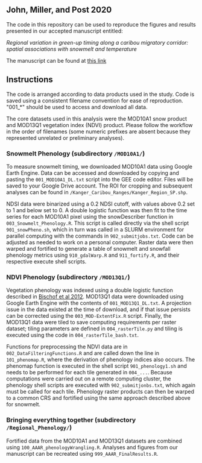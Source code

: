 ## John, Miller, and Post 2020

The code in this repository can be used to reproduce the figures and results presented in our accepted manuscript entitled:

*Regional variation in green-up timing along a caribou migratory corridor: spatial associations with snowmelt and temperature*

The manuscript can be found at [this link](https://www.tandfonline.com/doi/full/10.1080/15230430.2020.1796009)

## Instructions

The code is arranged according to data products used in the study. Code is saved using a consistent filename convention for ease of reproduction. "001_*" should be used to access and download all data.

The core datasets used in this analysis were the MOD10A1 snow product and MOD13Q1 vegetation index (NDVI) product. Please follow the workflow in the order of filenames (some numeric prefixes are absent because they represented unrelated or preliminary analyses).

### Snowmelt Phenology (subdirectory `/MOD10A1/`)

To measure snowmelt timing, we downloaded MOD10A1 data using Google Earth Engine. Data can be accessed and downloaded by copying and pasting the `001_MOD10A1_DL.txt` script into the GEE code editor. Files will be saved to your Google Drive account. The ROI for cropping and subsequent analyses can be found in `/Kanger_Caribou_Ranges/Kanger_Region_SP.shp`.

NDSI data were binarized using a 0.2 NDSI cutoff, with values above 0.2 set to 1 and below set to 0. A double logistic function was then fit to the time series for each MOD10A1 pixel using the snowDescriber function in `003_Snowmelt_Phenology.R`. This script is called directly via the shell script `901_snowPheno.sh`, which in turn was called in a SLURM environment for parallel computing with the commands in `902_submitjobs.txt`. Code can be adjusted as needed to work on a personal computer. Raster data were then warped and fortified to generate a table of snowmelt and snowfall phenology metrics using `910_gdalWarp.R` and `911_fortify.R`, and their respective execute shell scripts.

### NDVI Phenology (subdirectory `/MOD13Q1/`)

Vegetation phenology was indexed using a double logistic function described in [Bischof et al 2012](https://www.jstor.org/stable/10.1086/667590?seq=1#metadata_info_tab_contents). MOD13Q1 data were downloaded using Google Earth Engine with the contents of `001_MOD13Q1_DL.txt`. A projection issue in the data existed at the time of download, and if that issue persists can be corrected using the `003_MOD-ExtentFix.R` script. Finally, the MOD13Q1 data were tiled to save computing requirements per raster dataset; tiling parameters are  defined in `004_rasterTile.py` and tiling is executed using the code in `004_rasterTile_bash.txt`.

Functions for preprocessing the NDVI data are in `002_DataFilteringFunctions.R` and are called down the line in `101_phenomap.R`, where the derivation of phenology indices also occurs. The phenomap function is executed in the shell script `901_phenology1.sh` and needs to be performed for each tile generated in `004_...`. Because computations were carried out on a remote computing cluster, the phenology shell scripts are executed with `902_submitjonbs.txt`, which again must be called for each tile. Phenology raster products can then be warped to a common CRS and fortified using the same approach described above for snowmelt.

### Bringing everything together (subdirectory `/Regional_Phenology/`)

Fortified data from the MOD10A1 and MOD13Q1 datasets are combined using `100_AAAR_phenologyWrangling.R`. Analyses and figures from our manuscript can be recreated using `999_AAAR_FinalResults.R`.




